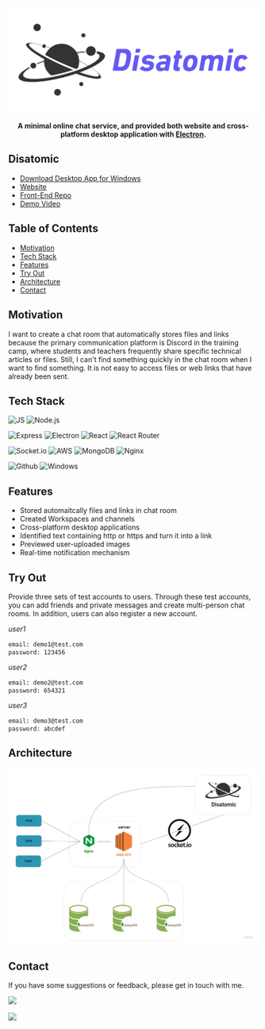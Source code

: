 ![Logo](./public/Disatomic_Logo.png)
**<p align="center">A minimal online chat service, and provided both website and cross-platform desktop application with <a href="https://www.electronjs.org/">Electron</a>.</p>**

## Disatomic
- [Download Desktop App for Windows](https://github.com/HackHow/Disatomic-server/releases/tag/v1.0.0)
- [Website](https://dis4tomic.com)
- [Front-End Repo](https://github.com/HackHow/Disatomic-React)
- [Demo Video](https://drive.google.com/file/d/1x9eUrFunTPjnNZyUa8nAw0Lkrj1JphJY/view)

## Table of Contents

- [Motivation](https://github.com/HackHow/Disatomic-server/tree/develop#Motivation)
- [Tech Stack](https://github.com/HackHow/Disatomic-server/tree/develop#Tech-Stack)
- [Features](https://github.com/HackHow/Disatomic-server/tree/develop#Features)
- [Try Out](https://github.com/HackHow/Disatomic-server/tree/develop#Try-Out)
- [Architecture](https://github.com/HackHow/Disatomic-server/tree/develop#Architecture)
- [Contact](https://github.com/HackHow/Disatomic-server/tree/develop#Contact)

## Motivation

I want to create a chat room that automatically stores files and links because the primary communication platform is Discord in the training camp, where students and teachers frequently share specific technical articles or files. Still, I can't find something quickly in the chat room when I want to find something. It is not easy to access files or web links that have already been sent.

## Tech Stack
![JS](https://img.shields.io/badge/JavaScript-323330?style=for-the-badge&logo=javascript&logoColor=F7DF1E)
![Node.js](https://img.shields.io/badge/Node.js-339933?style=for-the-badge&logo=nodedotjs&logoColor=white)

![Express](https://img.shields.io/badge/Express.js-000000?style=for-the-badge&logo=express&logoColor=white)
![Electron](https://img.shields.io/badge/Electron-2B2E3A?style=for-the-badge&logo=electron&logoColor=9FEAF9)
![React](https://img.shields.io/badge/React-20232A?style=for-the-badge&logo=react&logoColor=61DAFB)
![React Router](https://img.shields.io/badge/React_Router-CA4245?style=for-the-badge&logo=react-router&logoColor=white)


![Socket.io](https://img.shields.io/badge/Socket.io-010101?&style=for-the-badge&logo=Socket.io&logoColor=white)
![AWS](https://img.shields.io/badge/Amazon_AWS-FF9900?style=for-the-badge&logo=amazonaws&logoColor=white)
![MongoDB](https://img.shields.io/badge/MongoDB-4EA94B?style=for-the-badge&logo=mongodb&logoColor=white)
![Nginx](https://img.shields.io/badge/Nginx-009639?style=for-the-badge&logo=nginx&logoColor=white)

![Github](https://img.shields.io/badge/GitHub-100000?style=for-the-badge&logo=github&logoColor=white)
![Windows](https://img.shields.io/badge/Windows-0078D6?style=for-the-badge&logo=windows&logoColor=white)

## Features

- Stored automaitcally files and links in chat room
- Created Workspaces and channels
- Cross-platform desktop applications
- Identified text containing http or https and turn it into a link
- Previewed user-uploaded images
- Real-time notification mechanism

## Try Out

Provide three sets of test accounts to users. Through these test accounts, you can add friends and private messages and create multi-person chat rooms. In addition, users can also register a new account.

_user1_

```
email: demo1@test.com
password: 123456
```

_user2_

```
email: demo2@test.com
password: 654321
```

_user3_

```
email: demo3@test.com
password: abcdef
```

## Architecture

![architecture](./public/architecture.jpg)

## Contact
If you have some suggestions or feedback, please get in touch with me.

<a href="mailto:howardshen2306@gmail.com" ref="nofollow"><img src="https://img.shields.io/badge/Gmail-D14836?style=for-the-badge&logo=gmail&logoColor=white" /></a>

<a href="https://www.linkedin.com/in/howardshen23/" rel="nofollow"><img src="https://img.shields.io/badge/LinkedIn-0077B5?style=for-the-badge&logo=linkedin&logoColor=white" /></a>
